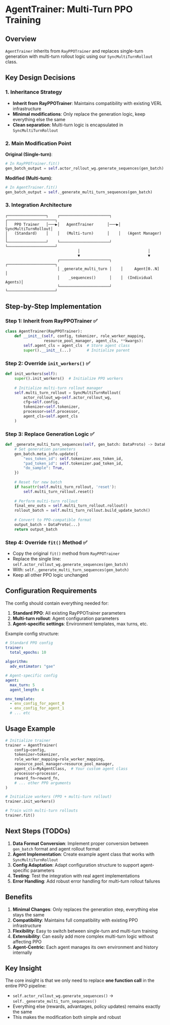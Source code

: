 # AgentTrainer: Multi-Turn PPO Training

## Overview

`AgentTrainer` inherits from `RayPPOTrainer` and replaces single-turn generation with multi-turn rollout logic using our `SyncMultiTurnRollout` class.

## Key Design Decisions

### 1. Inheritance Strategy
- **Inherit from RayPPOTrainer**: Maintains compatibility with existing VERL infrastructure
- **Minimal modifications**: Only replace the generation logic, keep everything else the same
- **Clean separation**: Multi-turn logic is encapsulated in `SyncMultiTurnRollout`

### 2. Main Modification Point

**Original (Single-turn)**:
```python
# In RayPPOTrainer.fit()
gen_batch_output = self.actor_rollout_wg.generate_sequences(gen_batch)
```

**Modified (Multi-turn)**:
```python
# In AgentTrainer.fit()
gen_batch_output = self._generate_multi_turn_sequences(gen_batch)
```

### 3. Integration Architecture

```
┌─────────────────┐    ┌──────────────────────┐    ┌─────────────────────┐
│   PPO Trainer   │───▶│   AgentTrainer      │───▶│ SyncMultiTurnRollout│
│   (Standard)    │    │   (Multi-turn)      │    │   (Agent Manager)   │
└─────────────────┘    └──────────────────────┘    └─────────────────────┘
                                │                              │
                                ▼                              ▼
                       ┌──────────────────────┐    ┌─────────────────────┐
                       │ _generate_multi_turn │    │     Agent[0..N]     │
                       │    _sequences()      │    │  (Individual Agents)│
                       └──────────────────────┘    └─────────────────────┘
```

## Step-by-Step Implementation

### Step 1: Inherit from RayPPOTrainer ✅
```python
class AgentTrainer(RayPPOTrainer):
    def __init__(self, config, tokenizer, role_worker_mapping, 
                 resource_pool_manager, agent_cls, **kwargs):
        self.agent_cls = agent_cls  # Store agent class
        super().__init__(...)       # Initialize parent
```

### Step 2: Override `init_workers()` ✅
```python
def init_workers(self):
    super().init_workers()  # Initialize PPO workers
    
    # Initialize multi-turn rollout manager
    self.multi_turn_rollout = SyncMultiTurnRollout(
        actor_rollout_wg=self.actor_rollout_wg,
        cfg=self.config,
        tokenizer=self.tokenizer,
        processor=self.processor,
        agent_cls=self.agent_cls
    )
```

### Step 3: Replace Generation Logic ✅
```python
def _generate_multi_turn_sequences(self, gen_batch: DataProto) -> DataProto:
    # Set generation parameters
    gen_batch.meta_info.update({
        "eos_token_id": self.tokenizer.eos_token_id,
        "pad_token_id": self.tokenizer.pad_token_id,
        "do_sample": True,
    })
    
    # Reset for new batch
    if hasattr(self.multi_turn_rollout, 'reset'):
        self.multi_turn_rollout.reset()
    
    # Perform multi-turn rollout
    final_env_outs = self.multi_turn_rollout.rollout()
    rollout_batch = self.multi_turn_rollout.build_update_batch()
    
    # Convert to PPO-compatible format
    output_batch = DataProto(...)
    return output_batch
```

### Step 4: Override `fit()` Method ✅
- Copy the original `fit()` method from `RayPPOTrainer`
- Replace the single line: `self.actor_rollout_wg.generate_sequences(gen_batch)`
- With: `self._generate_multi_turn_sequences(gen_batch)`
- Keep all other PPO logic unchanged

## Configuration Requirements

The config should contain everything needed for:
1. **Standard PPO**: All existing RayPPOTrainer parameters
2. **Multi-turn rollout**: Agent configuration parameters
3. **Agent-specific settings**: Environment templates, max turns, etc.

Example config structure:
```yaml
# Standard PPO config
trainer:
  total_epochs: 10
  
algorithm:
  adv_estimator: "gae"

# Agent-specific config  
agent:
  max_turn: 5
  agent_length: 4

env_template:
  - env_config_for_agent_0
  - env_config_for_agent_1
  # ... etc
```

## Usage Example

```python
# Initialize trainer
trainer = AgentTrainer(
    config=config,
    tokenizer=tokenizer,
    role_worker_mapping=role_worker_mapping,
    resource_pool_manager=resource_pool_manager,
    agent_cls=MyAgentClass,  # Your custom agent class
    processor=processor,
    reward_fn=reward_fn,
    # ... other PPO arguments
)

# Initialize workers (PPO + multi-turn rollout)
trainer.init_workers()

# Train with multi-turn rollouts
trainer.fit()
```

## Next Steps (TODOs)

1. **Data Format Conversion**: Implement proper conversion between `gen_batch` format and agent rollout format
2. **Agent Implementation**: Create example agent class that works with `SyncMultiTurnRollout`
3. **Config Adaptation**: Adapt configuration structure to support agent-specific parameters
4. **Testing**: Test the integration with real agent implementations
5. **Error Handling**: Add robust error handling for multi-turn rollout failures

## Benefits

1. **Minimal Changes**: Only replaces the generation step, everything else stays the same
2. **Compatibility**: Maintains full compatibility with existing PPO infrastructure
3. **Flexibility**: Easy to switch between single-turn and multi-turn training
4. **Extensibility**: Can easily add more complex multi-turn logic without affecting PPO
5. **Agent-Centric**: Each agent manages its own environment and history internally

## Key Insight

The core insight is that we only need to replace **one function call** in the entire PPO pipeline:
- `self.actor_rollout_wg.generate_sequences()` → `self._generate_multi_turn_sequences()`
- Everything else (rewards, advantages, policy updates) remains exactly the same
- This makes the modification both simple and robust 